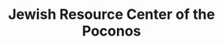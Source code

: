 ---
title: "Jewish Resource Center of the Poconos"
url: /stroudsburg/jewish-resource-center-of-the-poconos/
shop: Religion
---